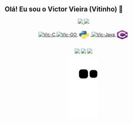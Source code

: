 ## Olá! Eu sou o Victor Vieira (Vitinho) 👋


<div align="center">
  <a href="https://github.com/VitinhoVVF">
  <img height="180em" src="https://github-readme-stats.vercel.app/api?username=VitinhoVVF&show_icons=true&theme=dark&include_all_commits=true&count_private=true"/>
  <img height="180em" src="https://github-readme-stats.vercel.app/api/top-langs/?username=VitinhoVVF&layout=compact&langs_count=7&theme=dark"/>

  
  <div style="display: inline_block"><br>
  <img align="center" alt="Vic-C" height="30" width="40" src="https://cdn.jsdelivr.net/gh/devicons/devicon/icons/c/c-original.svg" />
  
  <img align="center" alt="Vic-GO" height="30" width="40" src="https://cdn.jsdelivr.net/gh/devicons/devicon/icons/go/go-original-wordmark.svg" />
          
  <img align="center" alt="Vic-Python" height="30" width="40" src="https://raw.githubusercontent.com/devicons/devicon/master/icons/python/python-original.svg">
  
   <img align="center" alt="Vic-Java" height="30" width="40" src="https://cdn.jsdelivr.net/gh/devicons/devicon/icons/java/java-plain.svg" />
    
  <img align="center" alt="Vic-Csharp" height="30" width="40" src="https://raw.githubusercontent.com/devicons/devicon/master/icons/csharp/csharp-original.svg">
  </div>
    
 ##
 
 <div>   
  <a href="https://instagram.com/vitinhovvf" target="_blank"><img src="https://img.shields.io/badge/-Instagram-%23E4405F?style=for-the-badge&logo=instagram&logoColor=white" target="_blank"></a>
  <a href = "mailto:vihhctoor@hotmail.com"><img src="https://img.shields.io/badge/Microsoft_Outlook-0078D4?style=for-the-badge&logo=microsoft-outlook&logoColor=white"></a>
  <a href="https://www.linkedin.com/in/victor-vieira-3b7319219/" target="_blank"><img src="https://img.shields.io/badge/-LinkedIn-%230077B5?style=for-the-badge&logo=linkedin&logoColor=white" target="_blank"></a> 
 </div>
 
  ![Snake animation](https://github.com/VitinhoVVF/VitinhoVVF/blob/output/github-contribution-grid-snake.svg)
  
 </div>

            
          
